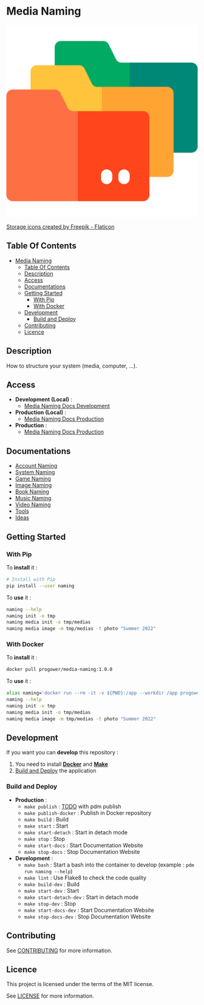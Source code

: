 # Media Naming

![Icon](./icon.png)

[Storage icons created by Freepik - Flaticon](https://www.flaticon.com/free-icons/storage)

## Table Of Contents

- [Media Naming](#media-naming)
  - [Table Of Contents](#table-of-contents)
  - [Description](#description)
  - [Access](#access)
  - [Documentations](#documentations)
  - [Getting Started](#getting-started)
    - [With Pip](#with-pip)
    - [With Docker](#with-docker)
  - [Development](#development)
    - [Build and Deploy](#build-and-deploy)
  - [Contributing](#contributing)
  - [Licence](#licence)

## Description

How to structure your system (media, computer, ...).

## Access

- **Development (Local)** :
  - [Media Naming Docs Development](http://localhost:6007)
- **Production (Local)** :
  - [Media Naming Docs Production](http://localhost:6007)
- **Production** :
  - [Media Naming Docs Production](https://proginfra.gitlab.io/media_naming)

## Documentations

- [Account Naming](./docs/account.md)
- [System Naming](./docs/system.md)
- [Game Naming](./docs/game.md)
- [Image Naming](./docs/image.md)
- [Book Naming](./docs/book.md)
- [Music Naming](./docs/music.md)
- [Video Naming](./docs/video.md)
- [Tools](./docs/sources.md)
- [Ideas](./docs/ideas.md)

## Getting Started

### With Pip

To **install** it :

```bash
# Install with Pip
pip install --user naming
```

To **use** it :

```bash
naming --help
naming init -o tmp
naming media init -o tmp/medias
naming media image -m tmp/medias -t photo "Summer 2022"
```

### With Docker

To **install** it :

```bash
docker pull progower/media-naming:1.0.0
```

To **use** it :

```bash
alias naming='docker run --rm -it -v ${PWD}:/app --workdir /app progower/media-naming:1.0.0 naming'
naming --help
naming init -o tmp
naming media init -o tmp/medias
naming media image -m tmp/medias -t photo "Summer 2022"
```

## Development

If you want you can **develop** this repository :

1) You need to install **[Docker](https://docs.docker.com/get-docker/)** and **[Make](https://progdevlab.gitlab.io/dyntools/#/docs/global/makefile)**
2) [Build and Deploy](#build-and-deploy) the application

### Build and Deploy

- **Production** :
  - `make publish` : [TODO](https://typer.tiangolo.com/tutorial/package/#publish-to-pypi-optional) with pdm publish
  - `make publish-docker` : Publish in Docker repository
  - `make build` : Build
  - `make start` : Start
  - `make start-detach` : Start in detach mode
  - `make stop` : Stop
  - `make start-docs` : Start Documentation Website
  - `make stop-docs` : Stop Documentation Website
- **Development** :
  - `make bash` : Start a bash into the container to develop (example : `pdm run naming --help`)
  - `make lint` : Use Flake8 to check the code quality
  - `make build-dev` : Build
  - `make start-dev` : Start
  - `make start-detach-dev` : Start in detach mode
  - `make stop-dev` : Stop
  - `make start-docs-dev` : Start Documentation Website
  - `make stop-docs-dev` : Stop Documentation Website

## Contributing

See [CONTRIBUTING](./CONTRIBUTING.md) for more information.

## Licence

This project is licensed under the terms of the MIT license.

See [LICENSE](./LICENCE.md) for more information.
